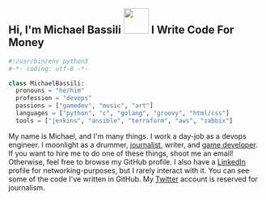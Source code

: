 <h2> Hi, I'm Michael Bassili <img src="https://media.giphy.com/media/mGcNjsfWAjY5AEZNw6/giphy.gif" width="50"> I Write Code For Money</h2>

```python
#!/usr/bin/env python3
#-*- coding: utf-8 -*-

class MichaelBassili: 
  pronouns = "he/him"
  profession = "devops"
  passions = ["gamedev", "music", "art"]
  languages = ["python", "c", "golang", "groovy", "html/css"]
  tools = ["jenkins", "ansible", "terraform", "aws", "zabbix"]
```

My name is Michael, and I'm many things. I work a day-job as a devops engineer. I moonlight as a drummer, [journalist](https://muckrack.com/michaelbassili), writer, and [game developer](https://aquinasgames.ca/). If you want to hire me to do one of these things, shoot me an email! Otherwise, feel free to browse my GitHub profile. I also have a [LinkedIn](https://www.linkedin.com/in/michael-bassili/) profile for networking-purposes, but I rarely interact with it. You can see some of the code I've written in GitHub. My [Twitter](https://twitter.com/michaelbassili) account is reserved for journalism.
